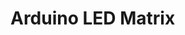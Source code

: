 <!--
Created by Its-Just-Nans - https://github.com/Its-Just-Nans
Copyright Its-Just-Nans
--->

# Arduino LED Matrix
